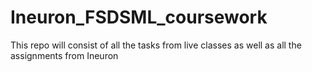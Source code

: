 # Ineuron_FSDSML_coursework

This repo will consist of all the tasks from live classes as well as all the assignments from Ineuron
